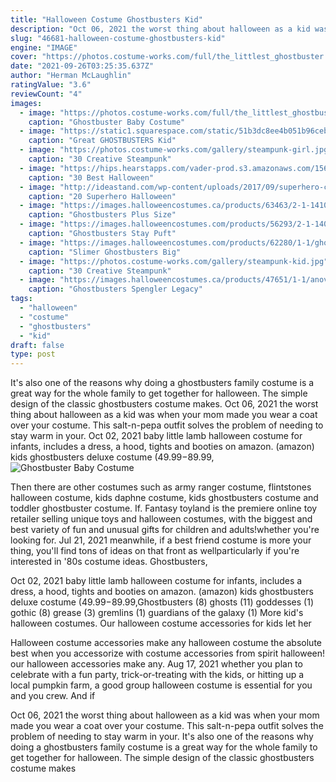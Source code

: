 ```yaml
---
title: "Halloween Costume Ghostbusters Kid"
description: "Oct 06, 2021 the worst thing about halloween as a kid was when your mom made you wear a coat over your costume. This salt-n-pepa outfit solves the problem of needing to stay warm in your"
slug: "46681-halloween-costume-ghostbusters-kid"
engine: "IMAGE"
cover: "https://photos.costume-works.com/full/the_littlest_ghostbuster.jpg"
date: "2021-09-26T03:25:35.637Z"
author: "Herman McLaughlin"
ratingValue: "3.6"
reviewCount: "4"
images:
  - image: "https://photos.costume-works.com/full/the_littlest_ghostbuster.jpg"
    caption: "Ghostbuster Baby Costume"
  - image: "https://static1.squarespace.com/static/51b3dc8ee4b051b96ceb10de/t/526fd39ce4b08cf7d694ba16/1383060382724/ghostbusters-pushcart-1.jpg"
    caption: "Great GHOSTBUSTERS Kid"
  - image: "https://photos.costume-works.com/gallery/steampunk-girl.jpg"
    caption: "30 Creative Steampunk"
  - image: "https://hips.hearstapps.com/vader-prod.s3.amazonaws.com/1560800295-il_570xN.1353223607_dw8z.jpg?crop=1xw:1xh;center,top&resize=480:*"
    caption: "30 Best Halloween"
  - image: "http://ideastand.com/wp-content/uploads/2017/09/superhero-costumes/3-superhero-halloween-costume-diy-ideas.jpg"
    caption: "20 Superhero Halloween"
  - image: "https://images.halloweencostumes.ca/products/63463/2-1-141008/ghostbusters-mens-plus-size-cosplay-costume.jpg"
    caption: "Ghostbusters Plus Size"
  - image: "https://images.halloweencostumes.com/products/56293/2-1-140988/adult-ghostbusters-stay-puft-costume-alt-4.jpg"
    caption: "Ghostbusters Stay Puft"
  - image: "https://images.halloweencostumes.com/products/62280/1-1/ghostbusters-slimer-big-mouth-candy-dish.jpg"
    caption: "Slimer Ghostbusters Big"
  - image: "https://photos.costume-works.com/gallery/steampunk-kid.jpg"
    caption: "30 Creative Steampunk"
  - image: "https://images.halloweencostumes.ca/products/47651/1-1/anovos-ghostbusters-spengler-legacy-proton-pack.jpg"
    caption: "Ghostbusters Spengler Legacy"
tags:
  - "halloween"
  - "costume"
  - "ghostbusters"
  - "kid"
draft: false
type: post
---
```


It's also one of the reasons why doing a ghostbusters family costume is a great way for the whole family to get together for halloween. The simple design of the classic ghostbusters costume makes. Oct 06, 2021 the worst thing about halloween as a kid was when your mom made you wear a coat over your costume. This salt-n-pepa outfit solves the problem of needing to stay warm in your. Oct 02, 2021 baby little lamb halloween costume for infants, includes a dress, a hood, tights and booties on amazon. (amazon) kids ghostbusters deluxe costume ($49.99-$89.99,
![Ghostbuster Baby Costume](https://photos.costume-works.com/full/the_littlest_ghostbuster.jpg "Ghostbuster Baby Costume")

Then there are other costumes such as army ranger costume, flintstones halloween costume, kids daphne costume, kids ghostbusters costume and toddler ghostbuster costume. If. Fantasy toyland is the premiere online toy retailer selling unique toys and halloween costumes, with the biggest and best variety of fun and unusual gifts for children and adults!whether you&#39;re looking for. Jul 21, 2021 meanwhile, if a best friend costume is more your thing, you&#39;ll find tons of ideas on that front as wellparticularly if you&#39;re interested in &#39;80s costume ideas. Ghostbusters,
<!--inArticleAds-->

<!--galleryOne-->

Oct 02, 2021 baby little lamb halloween costume for infants, includes a dress, a hood, tights and booties on amazon. (amazon) kids ghostbusters deluxe costume ($49.99-$89.99,Ghostbusters (8) ghosts (11) goddesses (1) gothic (8) grease (3) gremlins (1) guardians of the galaxy (1)  More kid's halloween costumes. Our halloween costume accessories for kids let her
<!--inArticleAds-->

<!--galleryTwo-->

Halloween costume accessories make any halloween costume the absolute best when you accessorize with costume accessories from spirit halloween! our halloween accessories make any. Aug 17, 2021 whether you plan to celebrate with a fun party, trick-or-treating with the kids, or hitting up a local pumpkin farm, a good group halloween costume is essential for you and you crew. And if
<!--galleryThree-->

Oct 06, 2021 the worst thing about halloween as a kid was when your mom made you wear a coat over your costume. This salt-n-pepa outfit solves the problem of needing to stay warm in your. It's also one of the reasons why doing a ghostbusters family costume is a great way for the whole family to get together for halloween. The simple design of the classic ghostbusters costume makes
